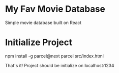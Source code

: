 # My Fav Movie Database

Simple movie database built on React


# Initialize Project

npm install -g parcel@next
parcel  src/index.html

That's it! Project should be initialize on localhost:1234